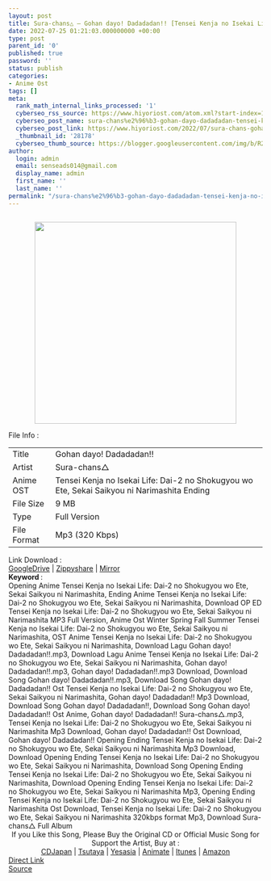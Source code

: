```yaml
---
layout: post
title: Sura-chans△ – Gohan dayo! Dadadadan!! [Tensei Kenja no Isekai Life Ending]
date: 2022-07-25 01:21:03.000000000 +00:00
type: post
parent_id: '0'
published: true
password: ''
status: publish
categories:
- Anime Ost
tags: []
meta:
  rank_math_internal_links_processed: '1'
  cyberseo_rss_source: https://www.hiyoriost.com/atom.xml?start-index=1
  cyberseo_post_name: sura-chans%e2%96%b3-gohan-dayo-dadadadan-tensei-kenja-no-isekai-life-ending
  cyberseo_post_link: https://www.hiyoriost.com/2022/07/sura-chans-gohan-dayo-dadadadan-tensei.html
  _thumbnail_id: '28178'
  cyberseo_thumb_source: https://blogger.googleusercontent.com/img/b/R29vZ2xl/AVvXsEhyKPOkSiYNzSeNlqVVDaksFjUja6Stum5jcM1dWRZ3zjRhoGVc3HKWdm5pVeVKUjn3xHUOxPk_8NT9q9pWfTptMg_ImY2RYMEoEgbtyRo7fqA1GKWk1BUefAJt6odNrG0BfjghGGjE7x4rKQMPnXa94c58YgARyUNin8LOEht0vTg4-pCK0YVkRz-a/s400/cover%20%2815%29.jpg
author:
  login: admin
  email: senseads014@gmail.com
  display_name: admin
  first_name: ''
  last_name: ''
permalink: "/sura-chans%e2%96%b3-gohan-dayo-dadadadan-tensei-kenja-no-isekai-life-ending/"
---
```

<div class="separator" style="clear: both"><a href="https://blogger.googleusercontent.com/img/b/R29vZ2xl/AVvXsEhyKPOkSiYNzSeNlqVVDaksFjUja6Stum5jcM1dWRZ3zjRhoGVc3HKWdm5pVeVKUjn3xHUOxPk_8NT9q9pWfTptMg_ImY2RYMEoEgbtyRo7fqA1GKWk1BUefAJt6odNrG0BfjghGGjE7x4rKQMPnXa94c58YgARyUNin8LOEht0vTg4-pCK0YVkRz-a/s600/cover%20%2815%29.jpg" style="display: block;padding: 1em 0;text-align: center"><img alt border="0" data-original-height="600" data-original-width="600" src="{{ site.baseurl }}/assets/2022/07/cover%20%2815%29.jpg" width="400" /></a></div>
<div class="linkdownload">File Info : </div>
<div class="info2" id="Info">
<table>
<tbody>
<tr>
<td class="tablex">Title </td>
<td>Gohan dayo! Dadadadan!!</td>
</tr>
<tr>
<td class="tablex">Artist </td>
<td>Sura-chans△</td>
</tr>
<tr>
<td class="tablex">Anime OST </td>
<td>Tensei Kenja no Isekai Life: Dai-2 no Shokugyou wo Ete, Sekai Saikyou ni Narimashita Ending</td>
</tr>
<tr>
<td class="tablex">File Size </td>
<td>9 MB</td>
</tr>
<tr>
<td class="tablex">Type </td>
<td>Full Version</td>
</tr>
<tr>
<td class="tablex">File Format </td>
<td>Mp3 (320 Kbps)</td>
</tr>
</tbody>
</table>
</div>
<div class="linkdownload">Link Download : </div>
<div class="listdl"><a href="https://drive.google.com/file/d/1Tv4VXUeRMVpiOD-b8i5siml-bJl4mLfI/view?usp=drivesdk" rel="nofollow noopener" target="_blank">GoogleDrive</a> | <a href="https://www19.zippyshare.com/v/KN9Z4fdV/file.html" rel="nofollow noopener" target="_blank">Zippyshare</a> | <a href="https://mir.cr/0CR6QYGC" rel="nofollow noopener" target="_blank">Mirror</a></div>
<div class="keywordz"><b>Keyword </b> :
<div class="tagser">Opening Anime Tensei Kenja no Isekai Life: Dai-2 no Shokugyou wo Ete, Sekai Saikyou ni Narimashita, Ending Anime Tensei Kenja no Isekai Life: Dai-2 no Shokugyou wo Ete, Sekai Saikyou ni Narimashita, Download OP ED Tensei Kenja no Isekai Life: Dai-2 no Shokugyou wo Ete, Sekai Saikyou ni Narimashita MP3 Full Version, Anime Ost Winter Spring Fall Summer Tensei Kenja no Isekai Life: Dai-2 no Shokugyou wo Ete, Sekai Saikyou ni Narimashita, OST Anime Tensei Kenja no Isekai Life: Dai-2 no Shokugyou wo Ete, Sekai Saikyou ni Narimashita, Download Lagu Gohan dayo! Dadadadan!!.mp3, Download Lagu Anime Tensei Kenja no Isekai Life: Dai-2 no Shokugyou wo Ete, Sekai Saikyou ni Narimashita, Gohan dayo! Dadadadan!!.mp3, Gohan dayo! Dadadadan!!.mp3 Download, Download Song Gohan dayo! Dadadadan!!.mp3, Download Song Gohan dayo! Dadadadan!! Ost Tensei Kenja no Isekai Life: Dai-2 no Shokugyou wo Ete, Sekai Saikyou ni Narimashita, Gohan dayo! Dadadadan!! Mp3 Download, Download Song Gohan dayo! Dadadadan!!, Download Song Gohan dayo! Dadadadan!! Ost Anime, Gohan dayo! Dadadadan!! Sura-chans△.mp3, Tensei Kenja no Isekai Life: Dai-2 no Shokugyou wo Ete, Sekai Saikyou ni Narimashita Mp3 Download, Gohan dayo! Dadadadan!! Ost Download, Gohan dayo! Dadadadan!! Opening Ending Tensei Kenja no Isekai Life: Dai-2 no Shokugyou wo Ete, Sekai Saikyou ni Narimashita Mp3 Download, Download Opening Ending Tensei Kenja no Isekai Life: Dai-2 no Shokugyou wo Ete, Sekai Saikyou ni Narimashita, Download Song Opening Ending Tensei Kenja no Isekai Life: Dai-2 no Shokugyou wo Ete, Sekai Saikyou ni Narimashita, Download Opening Ending Tensei Kenja no Isekai Life: Dai-2 no Shokugyou wo Ete, Sekai Saikyou ni Narimashita Mp3, Opening Ending Tensei Kenja no Isekai Life: Dai-2 no Shokugyou wo Ete, Sekai Saikyou ni Narimashita Ost Download, Tensei Kenja no Isekai Life: Dai-2 no Shokugyou wo Ete, Sekai Saikyou ni Narimashita 320kbps format Mp3, Download Sura-chans△ Full Album</div>
</div>
<div class="buycd" align="center">If you Like this Song, Please Buy the Original CD or Official Music Song for Support the Artist, Buy at : <br /><a href="https://www.cdjapan.co.jp/" target="_blank" rel="noopener">CDJapan</a> | <a href="https://shop.tsutaya.co.jp/" target="_blank" rel="noopener">Tsutaya</a> | <a href="https://www.yesasia.com/" target="_blank" rel="noopener">Yesasia</a> | <a href="https://www.animate-onlineshop.jp/" target="_blank" rel="noopener">Animate</a> | <a href="https://www.apple.com/jp/itunes" target="_blank" rel="noopener">Itunes</a> | <a href="https://amazon.co.jp/" target="_blank" rel="noopener">Amazon</a>
</div>
<div class="divbtn"> <a href="https://handymansurrender.com/fihup8buzv?key=94550f7ce39444073321dde3b8782f97" class="btn"><i class="fa fa-download"></i> Direct Link</a> <br /><a href="https://www.hiyoriost.com/2022/07/sura-chans-gohan-dayo-dadadadan-tensei.html">Source</a> </div>
